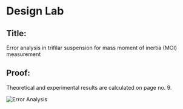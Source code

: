# Design Lab
## Title:
 Error analysis in trifilar suspension for mass moment of inertia (MOI) measurement

## Proof:
 Theoretical and experimental results are calculated on page no. 9.
 
 ![Error Analysis](https://user-images.githubusercontent.com/65407334/130094836-2b6c504d-7013-47e0-9854-7100528e1974.JPG)

